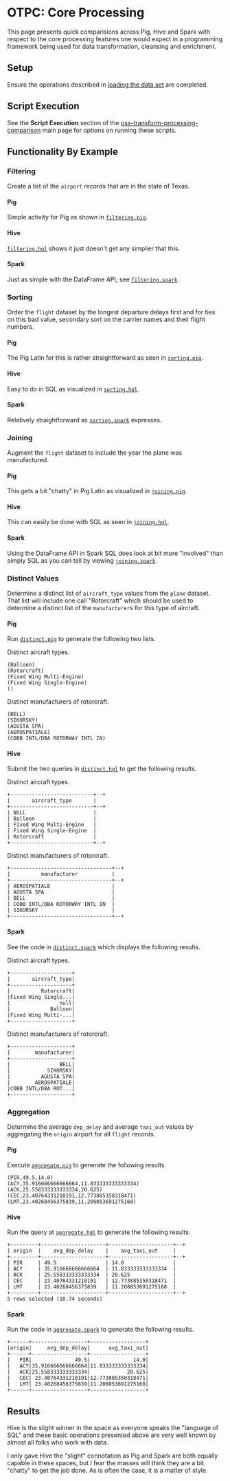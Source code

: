 # OTPC: Core Processing

This page presents quick comparisions across Pig, Hive and Spark with respect to the core processing features one would expect in a programming framework being used for data transformation, cleansing and enrichment.

## Setup

Ensure the operations described in [loading the data set](../DATASET.md) are completed.

## Script Execution

See the **Script Execution** section of the [oss-transform-processing-comparison](../README.md#script-execution) main page for options on running these scripts.

## Functionality By Example

### Filtering

Create a list of the `airport` records that are in the state of Texas.

#### Pig

Simple activity for Pig as shown in [`filtering.pig`](filtering.pig).

#### Hive

[`filtering.hql`](filtering.hql) shows it just doesn't get any simplier that this.

#### Spark

Just as simple with the DataFrame API; see [`filtering.spark`](filtering.spark).

### Sorting

Order the `flight` dataset by the longest departure delays first and for ties on this bad value, secondary sort on the carrier names and their flight numbers.

#### Pig

The Pig Latin for this is rather straightforward as seen in [`sorting.pig`](sorting.pig).

#### Hive

Easy to do in SQL as visualized in [`sorting.hql`](sorting.hql).


#### Spark

Relatively straightforward as [`sorting.spark`](sorting.spark) expresses.

### Joining

Augment the `flight` dataset to include the year the plane was manufactured.

#### Pig

This gets a bit "chatty" in Pig Latin as visualized in [`joining.pig`](joining.pig).

#### Hive

This can easily be done with SQL as seen in [`joining.hql`](joining.hql).

#### Spark

Using the DataFrame API in Spark SQL does look at bit more "involved" than simply SQL as you can tell by viewing [`joining.spark`](joining.spark).

### Distinct Values

Determine a distinct list of `aircraft_type` values from the `plane` dataset.  That list will include one call "Rotorcraft" which should be used to determine a distinct list of the `manufacturer`s for this type of aircraft.

#### Pig

Run [`distinct.pig`](distinct.pig) to generate the following two lists.

Distinct aircraft types.

```
(Balloon)
(Rotorcraft)
(Fixed Wing Multi-Engine)
(Fixed Wing Single-Engine)
()
```

Distinct manufacturers of rotorcraft.

```
(BELL)
(SIKORSKY)
(AGUSTA SPA)
(AEROSPATIALE)
(COBB INTL/DBA ROTORWAY INTL IN)
```

#### Hive

Submit the two queries in [`distinct.hql`](distinct.hql) to get the following results.

Distinct aircraft types.

```
+---------------------------+--+
|       aircraft_type       |
+---------------------------+--+
| NULL                      |
| Balloon                   |
| Fixed Wing Multi-Engine   |
| Fixed Wing Single-Engine  |
| Rotorcraft                |
+---------------------------+--+
```

Distinct manufacturers of rotorcraft.

```
+---------------------------------+--+
|          manufacturer           |
+---------------------------------+--+
| AEROSPATIALE                    |
| AGUSTA SPA                      |
| BELL                            |
| COBB INTL/DBA ROTORWAY INTL IN  |
| SIKORSKY                        |
+---------------------------------+--+
```

#### Spark

See the code in [`distinct.spark`](distinct.spark) which displays the following results.

Distinct aircraft types.

```
+--------------------+
|       aircraft_type|
+--------------------+
|          Rotorcraft|
|Fixed Wing Single...|
|                null|
|             Balloon|
|Fixed Wing Multi-...|
+--------------------+
```

Distinct manufacturers of rotorcraft.

```
+--------------------+
|        manufacturer|
+--------------------+
|                BELL|
|            SIKORSKY|
|          AGUSTA SPA|
|        AEROSPATIALE|
|COBB INTL/DBA ROT...|
+--------------------+
```

### Aggregation

Determine the average `dep_delay` and average `taxi_out` values by aggregating the `origin` airport for all `flight` records.

#### Pig

Execute [`aggregate.pig`](aggregate.pig) to generate the following results.

```
(PIR,49.5,14.0)
(ACY,35.916666666666664,11.833333333333334)
(ACK,25.558333333333334,20.625)
(CEC,23.40764331210191,12.773885350318471)
(LMT,23.40268456375839,11.208053691275168)
```

#### Hive

Run the query at [`aggregate.hql`](aggregate.hql) to generate the following results.

```
+---------+---------------------+---------------------+--+
| origin  |    avg_dep_delay    |    avg_taxi_out     |
+---------+---------------------+---------------------+--+
| PIR     | 49.5                | 14.0                |
| ACY     | 35.916666666666664  | 11.833333333333334  |
| ACK     | 25.558333333333334  | 20.625              |
| CEC     | 23.40764331210191   | 12.773885350318471  |
| LMT     | 23.40268456375839   | 11.208053691275168  |
+---------+---------------------+---------------------+--+
5 rows selected (10.74 seconds)
```

#### Spark

Run the code in [`aggregate.spark`](aggregate.spark) to generate the following results.

```
+------+------------------+------------------+
|origin|     avg_dep_delay|      avg_taxi_out|
+------+------------------+------------------+
|   PIR|              49.5|              14.0|
|   ACY|35.916666666666664|11.833333333333334|
|   ACK|25.558333333333334|            20.625|
|   CEC| 23.40764331210191|12.773885350318471|
|   LMT| 23.40268456375839|11.208053691275168|
+------+------------------+------------------+
```

## Results

Hive is the slight winner in the space as everyone speaks the "language of SQL" and these basic operations presented above are very well known by almost all folks who work with data.

I only gave Hive the "slight" connotation as Pig and Spark are both equally capable in these spaces, but I fear the masses will think they are a bit "chatty" to get the job done.  As is often the case, it is a matter of style.